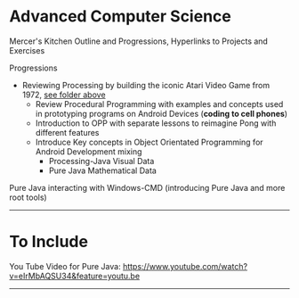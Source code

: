 # Advanced Computer Science
Mercer's Kitchen Outline and Progressions, Hyperlinks to Projects and Exercises

Progressions
- Reviewing Processing by building the iconic Atari Video Game from 1972, <a href="">see folder above</a>
  - Review Procedural Programming with examples and concepts used in prototyping programs on Android Devices (**coding to cell phones**)
  - Introduction to OPP with separate lessons to reimagine Pong with different features
  - Introduce Key concepts in Object Orientated Programming for Android Development mixing
    - Processing-Java Visual Data
    - Pure Java Mathematical Data

Pure Java interacting with Windows-CMD (introducing Pure Java and more root tools)

---

# To Include

You Tube Video for Pure Java: https://www.youtube.com/watch?v=eIrMbAQSU34&feature=youtu.be


---
